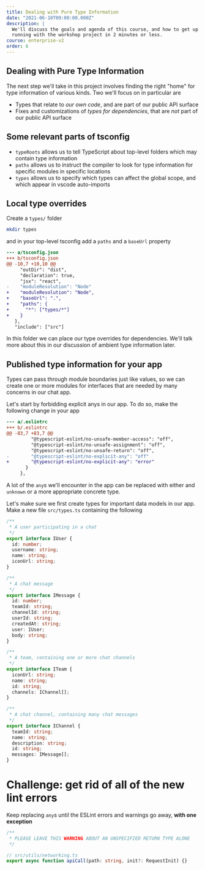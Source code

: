 ```yaml
---
title: Dealing with Pure Type Information
date: "2021-06-10T09:00:00.000Z"
description: |
  We'll discuss the goals and agenda of this course, and how to get up and
  running with the workshop project in 2 minutes or less.
course: enterprise-v2
order: 6
---
```


## Dealing with Pure Type Information

The next step we'll take in this project involves finding the right "home" for
type information of various kinds. Two we'll focus on in particular are

- Types that relate to _our own code_, and are part of our public API surface
- Fixes and customizations of _types for dependencies_, that are _not_ part of our public API surface

## Some relevant parts of tsconfig

- `typeRoots` allows us to tell TypeScript about top-level folders which may contain type information
- `paths` allows us to instruct the compiler to look for type information for specific modules in specific locations
- `types` allows us to specify which types can affect the global scope, and which appear in vscode auto-imports

## Local type overrides

Create a `types/` folder

```sh
mkdir types
```

and in your top-level tsconfig add a `paths` and a `baseUrl` property

```diff
--- a/tsconfig.json
+++ b/tsconfig.json
@@ -10,7 +10,10 @@
     "outDir": "dist",
     "declaration": true,
     "jsx": "react",
-    "moduleResolution": "Node"
+    "moduleResolution": "Node",
+    "baseUrl": ".",
+    "paths": {
+      "*": ["types/*"]
+    }
   },
   "include": ["src"]
```

In this folder we can place our type overrides for dependencies. We'll talk more about
this in our discussion of ambient type information later.

## Published type information for your app

Types can pass through module boundaries just like values, so we can create
one or more modules for interfaces that are needed by many concerns in our
chat app.

Let's start by forbidding explicit anys in our app. To do so, make the following
change in your app

```diff
--- a/.eslintrc
+++ b/.eslintrc
@@ -83,7 +83,7 @@
         "@typescript-eslint/no-unsafe-member-access": "off",
         "@typescript-eslint/no-unsafe-assignment": "off",
         "@typescript-eslint/no-unsafe-return": "off",
-        "@typescript-eslint/no-explicit-any": "off"
+        "@typescript-eslint/no-explicit-any": "error"
       }
     },
```

A lot of the `any`s we'll encounter in the app can be replaced with either
and `unknown` or a more appropriate concrete type.

Let's make sure we first create types for important data models in our app.
Make a new file `src/types.ts` containing the following

```ts
/**
 * A user participating in a chat
 */
export interface IUser {
  id: number;
  username: string;
  name: string;
  iconUrl: string;
}

/**
 * A chat message
 */
export interface IMessage {
  id: number;
  teamId: string;
  channelId: string;
  userId: string;
  createdAt: string;
  user: IUser;
  body: string;
}

/**
 * A team, containing one or more chat channels
 */
export interface ITeam {
  iconUrl: string;
  name: string;
  id: string;
  channels: IChannel[];
}

/**
 * A chat channel, containing many chat messages
 */
export interface IChannel {
  teamId: string;
  name: string;
  description: string;
  id: string;
  messages: IMessage[];
}
```

# Challenge: get rid of all of the new lint errors

Keep replacing `any`s until the ESLint errors and warnings go away, **with one exception**

```ts
/**
 * PLEASE LEAVE THIS WARNING ABOUT AN UNSPECIFIED RETURN TYPE ALONE
 */

// src/utils/networking.ts
export async function apiCall(path: string, init?: RequestInit) {}
```
